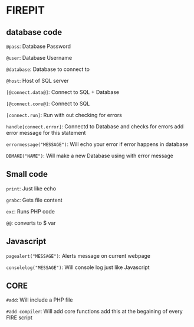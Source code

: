 # FIREPIT
## database code
```@pass```: Database Password

```@user```: Database Username

```@database```: Database to connect to

```@host```: Host of SQL server 

```[@connect.data@]```: Connect to SQL + Database

```[@connect.core@]```: Connect to SQL

```[connect.run]```: Run with out checking for errors

```handle[connect.error]```: Connectd to Database and checks for errors add error message for this statement

```errormessage("MESSAGE")```: Will echo your error if error happens in database

```DBMAKE("NAME")```: Will make a new Database using with error message

## Small code

```print```:  Just like echo

```grabc```: Gets file content

```exc```: Runs PHP code

```@@```: converts to $ var
## Javascript

```pagealert("MESSAGE")```: Alerts message on current webpage

```consolelog("MESSAGE")```: Will console log just like Javascript

## CORE
```#add```: Will include a PHP file 

```#add compiler```: Will add core functions add this at the begaining of every FIRE script

